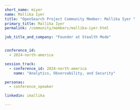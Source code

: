 ```yaml
---
short_name: miyer
name: Mallika Iyer
title: "OpenSearch Project Community Member: Mallika Iyer "
primary_title: Mallika Iyer
permalink: /community/members/mallika-iyer.html

job_title_and_company: "Founder at Stealth Mode"


conference_id:
  - 2024-north-america

session_track:
  - conference_id: 2024-north-america
    name: "Analytics, Observability, and Security"

personas:
  - conference_speaker

linkedin: imallika

---
```


